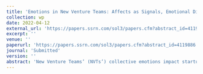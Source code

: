 ```yaml
---
title: 'Emotions in New Venture Teams: Affects as Signals, Emotional Diversity, and Valuation Effects in Crowdfunded Projects'
collection: wp
date: 2022-04-12
external_url: 'https://papers.ssrn.com/sol3/papers.cfm?abstract_id=4119886'
excerpt: ''
venue: ''
paperurl: 'https://papers.ssrn.com/sol3/papers.cfm?abstract_id=4119886'
journal: 'Submitted'
version: ''
abstract: 'New Venture Teams’ (NVTs’) collective emotions impact startup valuations through their intensity and diversity. I identify NVTs’ affective traits with artificial emotional intelligence by tracking 2,520 individuals across 165 NVTs during their Initial Coin Offerings (ICOs). The level of NVTs’ negative affects correlates with lower valuations, while within-NVT emotional diversity has a value-increasing effect. Intuitively, negative affects are associated with traits that may be prejudicial in dynamic entrepreneurial markets, but could be valuable if balanced by opposite traits in emotionally diverse NVTs. Moderated mediation analyses suggest that NVT affects have pronounced direct valuation effects. Overall, I extend the focus of the affective entrepreneurship literature from the entrepreneur to the team level, introduce the concept of emotional diversity, and explore the role of emotions in entrepreneurial finance.'
---
```

